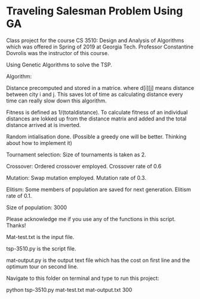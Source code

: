 # Traveling Salesman Problem Using GA
Class project for the course CS 3510: Design and Analysis of Algorithms which was offered in Spring of 2019 at Georgia Tech. Professor Constantine Dovrolis was the instructor of this course. 

Using Genetic Algorithms to solve the TSP.

Algorithm:

Distance precomputed and stored in a matrice. where d[i][j] means distance between city i and j. This saves lot of time as calculating distance every time can really slow down this algorithm.

Fitness is defined as 1/(totaldistance). To calculate fitness of an individual distances are lokked up from the distance matrix and added and the total distance arrived at is inverted.

Random intialisation done. (Possible a greedy one will be better. Thinking about how to implement it)

Tournament selection: Size of tournaments is taken as 2.

Crossover: Ordered crossover employed. Crossover rate of 0.6

Mutation: Swap mutation employed. Mutation rate of 0.3.

Elitism: Some members of population are saved for next generation. Elitism rate of 0.1.

Size of population: 3000

Please acknowledge me if you use any of the functions in this script. Thanks!

Mat-test.txt is the input file.

tsp-3510.py is the script file.

mat-output.py is the output text file which has the cost on first line and the optimum tour on second line.

Navigate to this folder on terminal and type to run this project:

python tsp-3510.py mat-test.txt mat-output.txt 300
